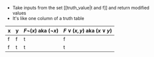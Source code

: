 - Take inputs from the set [[truth_value|t and f]] and return modified values
- It's like one column of a truth table

| x   | y   | $F\neg(x)$ aka $(\neg x)$ | $F\lor(x,y)$ aka $(x\lor y)$ |
| --- | --- | --------- | ------------ |
| f   | f   | t         | f            |
| f   | t   | t         | t            |
